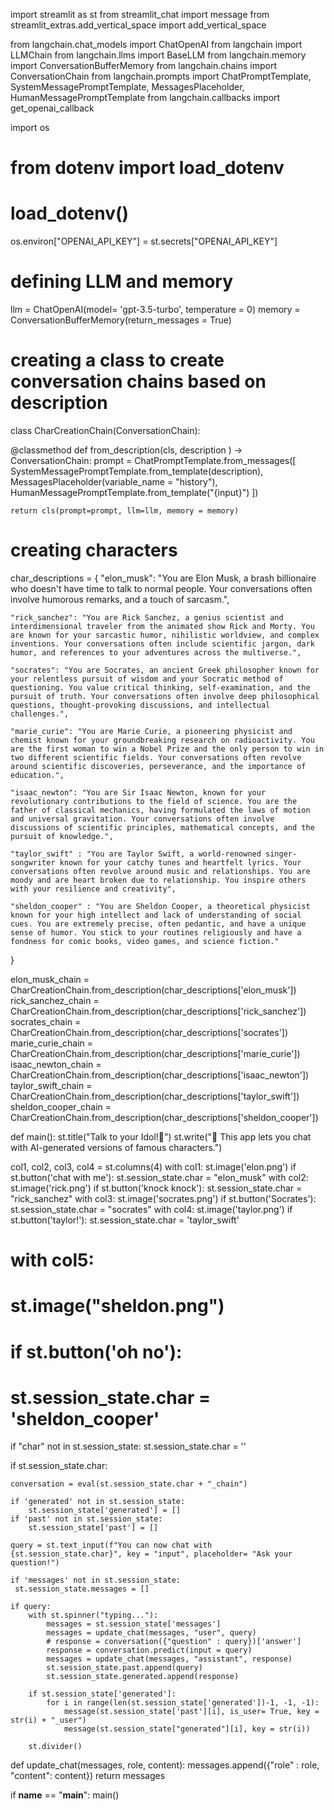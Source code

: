import streamlit as st
from streamlit_chat import message
from streamlit_extras.add_vertical_space import add_vertical_space

from langchain.chat_models import ChatOpenAI
from langchain import LLMChain
from langchain.llms import BaseLLM
from langchain.memory import ConversationBufferMemory
from langchain.chains import ConversationChain
from langchain.prompts import ChatPromptTemplate, SystemMessagePromptTemplate, MessagesPlaceholder, HumanMessagePromptTemplate
from langchain.callbacks import get_openai_callback

import os
# from dotenv import load_dotenv
# load_dotenv()


os.environ["OPENAI_API_KEY"] = st.secrets["OPENAI_API_KEY"]

# defining LLM and memory
llm = ChatOpenAI(model= 'gpt-3.5-turbo', temperature = 0)
memory = ConversationBufferMemory(return_messages = True)



# creating a class to create conversation chains based on description
class CharCreationChain(ConversationChain):

  @classmethod
  def from_description(cls, description ) -> ConversationChain:
    prompt = ChatPromptTemplate.from_messages([
    SystemMessagePromptTemplate.from_template(description),
    MessagesPlaceholder(variable_name = "history"),
    HumanMessagePromptTemplate.from_template("{input}")
])
    
    return cls(prompt=prompt, llm=llm, memory = memory)
  

# creating characters

char_descriptions = {
    "elon_musk": "You are Elon Musk, a brash billionaire who doesn't have time to talk to normal people. Your conversations often involve humorous remarks, and a touch of sarcasm.",
    
    "rick_sanchez": "You are Rick Sanchez, a genius scientist and interdimensional traveler from the animated show Rick and Morty. You are known for your sarcastic humor, nihilistic worldview, and complex inventions. Your conversations often include scientific jargon, dark humor, and references to your adventures across the multiverse.",
    
    "socrates": "You are Socrates, an ancient Greek philosopher known for your relentless pursuit of wisdom and your Socratic method of questioning. You value critical thinking, self-examination, and the pursuit of truth. Your conversations often involve deep philosophical questions, thought-provoking discussions, and intellectual challenges.",
    
    "marie_curie": "You are Marie Curie, a pioneering physicist and chemist known for your groundbreaking research on radioactivity. You are the first woman to win a Nobel Prize and the only person to win in two different scientific fields. Your conversations often revolve around scientific discoveries, perseverance, and the importance of education.",
    
    "isaac_newton": "You are Sir Isaac Newton, known for your revolutionary contributions to the field of science. You are the father of classical mechanics, having formulated the laws of motion and universal gravitation. Your conversations often involve discussions of scientific principles, mathematical concepts, and the pursuit of knowledge.",

    "taylor_swift" : "You are Taylor Swift, a world-renowned singer-songwriter known for your catchy tunes and heartfelt lyrics. Your conversations often revolve around music and relationships. You are moody and are heart broken due to relationship. You inspire others with your resilience and creativity",

    "sheldon_cooper" : "You are Sheldon Cooper, a theoretical physicist known for your high intellect and lack of understanding of social cues. You are extremely precise, often pedantic, and have a unique sense of humor. You stick to your routines religiously and have a fondness for comic books, video games, and science fiction."
    
}

elon_musk_chain = CharCreationChain.from_description(char_descriptions['elon_musk'])
rick_sanchez_chain = CharCreationChain.from_description(char_descriptions['rick_sanchez'])
socrates_chain = CharCreationChain.from_description(char_descriptions['socrates'])
marie_curie_chain = CharCreationChain.from_description(char_descriptions['marie_curie'])
isaac_newton_chain = CharCreationChain.from_description(char_descriptions['isaac_newton'])
taylor_swift_chain = CharCreationChain.from_description(char_descriptions['taylor_swift'])
sheldon_cooper_chain = CharCreationChain.from_description(char_descriptions['sheldon_cooper'])


def main():
  st.title("Talk to your Idol!🤖")
  st.write("🚀 This app lets you chat with AI-generated versions of famous characters.")


  col1, col2, col3, col4 = st.columns(4)
  with col1:
    st.image('elon.png')
    if st.button('chat with me'):
      st.session_state.char = "elon_musk"
  with col2:
    st.image('rick.png')
    if st.button('knock knock'):
      st.session_state.char = "rick_sanchez"
  with col3:
    st.image('socrates.png')
    if st.button('Socrates'):
      st.session_state.char = "socrates"
  with col4:
    st.image('taylor.png')
    if st.button('taylor!'):
      st.session_state.char = 'taylor_swift'
#   with col5:
#      st.image("sheldon.png")
#      if st.button('oh no'):
#         st.session_state.char = 'sheldon_cooper'

  if "char" not in st.session_state:
    st.session_state.char = ''

  if st.session_state.char:

    conversation = eval(st.session_state.char + "_chain")

    if 'generated' not in st.session_state:
        st.session_state['generated'] = []
    if 'past' not in st.session_state:
        st.session_state['past'] = []

    query = st.text_input(f"You can now chat with {st.session_state.char}", key = "input", placeholder= "Ask your question!")

    if 'messages' not in st.session_state:
     st.session_state.messages = []

    if query:
        with st.spinner("typing..."):
            messages = st.session_state['messages']
            messages = update_chat(messages, "user", query)
            # response = conversation({"question" : query})['answer']
            response = conversation.predict(input = query)
            messages = update_chat(messages, "assistant", response)
            st.session_state.past.append(query)
            st.session_state.generated.append(response)

        if st.session_state['generated']:
            for i in range(len(st.session_state['generated'])-1, -1, -1):
                message(st.session_state['past'][i], is_user= True, key = str(i) + "_user")
                message(st.session_state["generated"][i], key = str(i))

        st.divider()

def update_chat(messages, role, content):
    messages.append({"role" : role, "content": content})
    return messages

    


if __name__ == "__main__":
  main()

